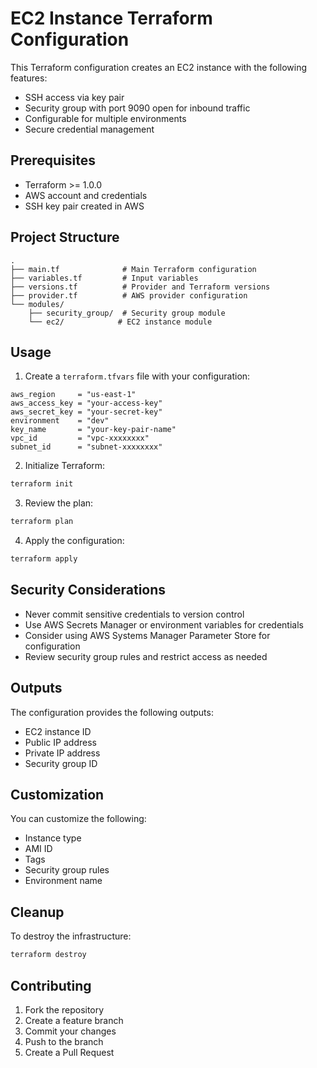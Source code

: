 # EC2 Instance Terraform Configuration

This Terraform configuration creates an EC2 instance with the following features:
- SSH access via key pair
- Security group with port 9090 open for inbound traffic
- Configurable for multiple environments
- Secure credential management

## Prerequisites

- Terraform >= 1.0.0
- AWS account and credentials
- SSH key pair created in AWS

## Project Structure

```
.
├── main.tf              # Main Terraform configuration
├── variables.tf         # Input variables
├── versions.tf          # Provider and Terraform versions
├── provider.tf          # AWS provider configuration
└── modules/
    ├── security_group/  # Security group module
    └── ec2/            # EC2 instance module
```

## Usage

1. Create a `terraform.tfvars` file with your configuration:

```hcl
aws_region     = "us-east-1"
aws_access_key = "your-access-key"
aws_secret_key = "your-secret-key"
environment    = "dev"
key_name       = "your-key-pair-name"
vpc_id         = "vpc-xxxxxxxx"
subnet_id      = "subnet-xxxxxxxx"
```

2. Initialize Terraform:
```bash
terraform init
```

3. Review the plan:
```bash
terraform plan
```

4. Apply the configuration:
```bash
terraform apply
```

## Security Considerations

- Never commit sensitive credentials to version control
- Use AWS Secrets Manager or environment variables for credentials
- Consider using AWS Systems Manager Parameter Store for configuration
- Review security group rules and restrict access as needed

## Outputs

The configuration provides the following outputs:
- EC2 instance ID
- Public IP address
- Private IP address
- Security group ID

## Customization

You can customize the following:
- Instance type
- AMI ID
- Tags
- Security group rules
- Environment name

## Cleanup

To destroy the infrastructure:
```bash
terraform destroy
```

## Contributing

1. Fork the repository
2. Create a feature branch
3. Commit your changes
4. Push to the branch
5. Create a Pull Request 